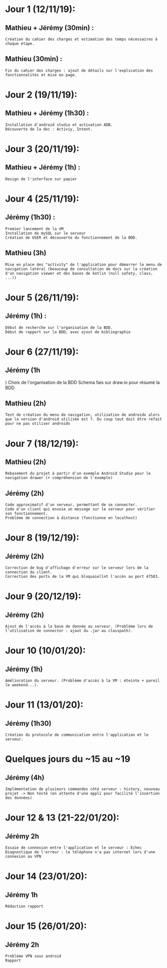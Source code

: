 # Jour 1 (12/11/19):
## Mathieu + Jérémy (30min) : 
	Création du cahier des charges et estimation des temps nécessaires à chaque étape.
## Mathieu (30min) :
	Fin du cahier des charges : ajout de détails sur l'explication des fonctionnalités et mise en page.

# Jour 2 (19/11/19):
## Mathieu + Jérémy (1h30) : 
	Installation d'android studio et activation ADB.
	Découverte de la doc : Activiy, Intent.

# Jour 3 (20/11/19):
## Mathieu + Jérémy (1h) :
	Design de l'interface sur papier

# Jour 4 (25/11/19):
## Jérémy (1h30) :
	Premier lancement de la VM
	Installation de mySQL sur le serveur
	Création de USER et découverte du fonctionnement de la BDD.
## Mathieu (3h)
	Mise en place des "activity" de l'application pour démarrer le menu de navigation latéral (beaucoup de consultation de docs sur la création d'un navigation viewer et des bases de kotlin (null safety, class, ...))

# Jour 5 (26/11/19):
## Jérémy (1h) :
	Début de recherche sur l'organisation de la BDD.
	Début de rapport sur la BDD, avec ajout de bibliographie

# Jour 6 (27/11/19):
## Jérémy (1h
)
	Choix de l'organisation de la BDD
	Schema fais sur draw.io pour résumé la BDD
## Mathieu (2h)
	Test de création du menu de navigation, utilisation de androidx alors que la version d'android utilisée est 7. Du coup tout doit être refait pour ne pas utiliser androidx

# Jour 7 (18/12/19):
## Mathieu (2h)
 	Rebasement du projet à partir d'un exemple Android Studio pour le navigation drawer (+ compréhension de l'exemple)
## Jérémy (2h)
	Code approximatif d'un serveur, permettant de se connecter.
	Code d'un client qui envoie un message sur le serveur pour vérifier son fonctionnement. 
	Problème de connection à distance (fonctionne en localhost)

# Jour 8 (19/12/19):
## Jérémy (2h)
	Correction de bug d'affichage d'erreur sur le serveur lors de la connection du client.
	Correction des ports de la VM qui bloquaiellnt l'accès au port 47503.

# Jour 9 (20/12/19):
## Jérémy (2h)
	Ajout de l'accès à la base de donnée au serveur. (Problème lors de l'utilisation de connector : ajout du .jar au classpath).

# Jour 10 (10/01/20):
## Jérémy (1h)
	Amélioration du serveur. (Problème d'accès à la VM : éteinte + pareil le weekend...).

# Jour 11 (13/01/20):
## Jérémy (1h30)
	Création du protocole de communication entre l'application et le serveur.

# Quelques jours du ~15 au ~19
## Jérémy (4h)
	Implémentation de plusieurs commandes côté serveur : history, nouveau projet -> Non testé (en attente d'une appli pour facilité l'insertion des données)

# Jour 12 & 13 (21-22/01/20):
## Jérémy 2h
	Essaie de connexion entre l'application et le serveur : Echec
	Diagnostique de l'erreur : le téléphone n'a pas internet lors d'une connexion au VPN
# Jour 14 (23/01/20):
## Jérémy 1h
	Rédaction rapport
# Jour 15 (26/01/20):
## Jérémy 2h
	Problème VPN sous android
	Rapport